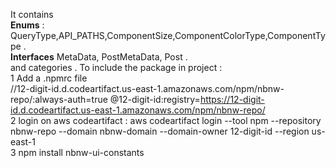 It contains <br /> **Enums**  : QueryType,API_PATHS,ComponentSize,ComponentColorType,ComponentType . <br />
**Interfaces**  MetaData, PostMetaData, Post .<br />
and  categories .
To include the package in project : <br />
1 Add a .npmrc file  <br />
//12-digit-id.d.codeartifact.us-east-1.amazonaws.com/npm/nbnw-repo/:always-auth=true
@12-digit-id:registry=https://12-digit-id.d.codeartifact.us-east-1.amazonaws.com/npm/nbnw-repo/
<br />
2 login on aws codeartifact : aws codeartifact login --tool npm --repository nbnw-repo --domain nbnw-domain --domain-owner 12-digit-id --region us-east-1 <br />
3 npm install nbnw-ui-constants
